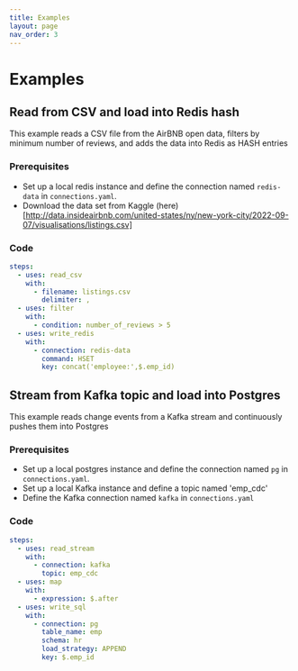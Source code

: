 ```yaml
---
title: Examples
layout: page
nav_order: 3
---
```


# Examples

## Read from CSV and load into Redis hash

This example reads a CSV file from the AirBNB open data, filters by minimum number of reviews, and adds the data into Redis as HASH entries

### Prerequisites

- Set up a local redis instance and define the connection named `redis-data` in `connections.yaml`.
- Download the data set from Kaggle (here)[http://data.insideairbnb.com/united-states/ny/new-york-city/2022-09-07/visualisations/listings.csv]

### Code

```yaml
steps:
  - uses: read_csv
    with:
      - filename: listings.csv
        delimiter: ,
  - uses: filter
    with:
      - condition: number_of_reviews > 5
  - uses: write_redis
    with:
      - connection: redis-data
        command: HSET
        key: concat('employee:',$.emp_id)
```

## Stream from Kafka topic and load into Postgres

This example reads change events from a Kafka stream and continuously pushes them into Postgres

### Prerequisites

- Set up a local postgres instance and define the connection named `pg` in `connections.yaml`.
- Set up a local Kafka instance and define a topic named 'emp_cdc'
- Define the Kafka connection named `kafka` in `connections.yaml`

### Code

```yaml
steps:
  - uses: read_stream
    with:
      - connection: kafka
        topic: emp_cdc
  - uses: map
    with:
      - expression: $.after
  - uses: write_sql
    with:
      - connection: pg
        table_name: emp
        schema: hr
        load_strategy: APPEND
        key: $.emp_id
```

